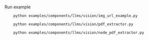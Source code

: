 Run example
```
    python examples/components/llms/vision/img_url_example.py
```

```
    python examples/components/llms/vision/pdf_extractor.py
```

```
    python examples/components/llms/vision/node_pdf_extractor.py
```
